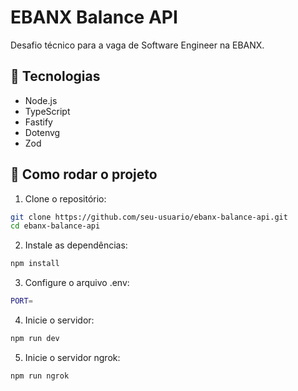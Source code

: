 # EBANX Balance API

Desafio técnico para a vaga de Software Engineer na EBANX.

## 🔧 Tecnologias

- Node.js
- TypeScript
- Fastify
- Dotenvg
- Zod

## 🚀 Como rodar o projeto

1. Clone o repositório:

```bash
git clone https://github.com/seu-usuario/ebanx-balance-api.git
cd ebanx-balance-api
```

2. Instale as dependências:

```bash
npm install
```

3. Configure o arquivo .env:

```bash
PORT=
```

4. Inicie o servidor:

```bash
npm run dev
```

5. Inicie o servidor ngrok:

```bash
npm run ngrok
```
